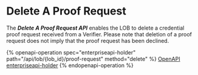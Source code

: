 # Delete A Proof Request

The _**Delete A Proof Request API**_ enables the LOB to delete a credential proof request received from a Verifier. Please note that deletion of a proof request does not imply that the proof request has been declined.&#x20;



{% openapi-operation spec="enterpriseapi-holder" path="/api/lob/{lob_id}/proof-request" method="delete" %}
[OpenAPI enterpriseapi-holder](https://gitbook-x-prod-openapi.4401d86825a13bf607936cc3a9f3897a.r2.cloudflarestorage.com/raw/b8b27742cc17e9b622a837a0a629ae0450e824148493ffd890e8af6016b26710.txt?X-Amz-Algorithm=AWS4-HMAC-SHA256&X-Amz-Content-Sha256=UNSIGNED-PAYLOAD&X-Amz-Credential=dce48141f43c0191a2ad043a6888781c%2F20250703%2Fauto%2Fs3%2Faws4_request&X-Amz-Date=20250703T134428Z&X-Amz-Expires=172800&X-Amz-Signature=d5495931ff730aabb0acee4a20b9b36486a43c3937923c664602978872914865&X-Amz-SignedHeaders=host&x-amz-checksum-mode=ENABLED&x-id=GetObject)
{% endopenapi-operation %}




